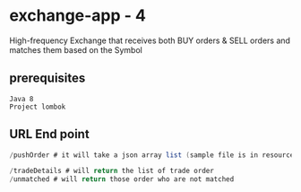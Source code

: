 # exchange-app - 4

High-frequency Exchange that receives both BUY orders & SELL orders and matches them based on the Symbol

## prerequisites


```
Java 8
Project lombok
```

## URL End point

```java
/pushOrder # it will take a json array list (sample file is in resource folder with name data.json 

/tradeDetails # will return the list of trade order
/unmatched # will return those order who are not matched

```
